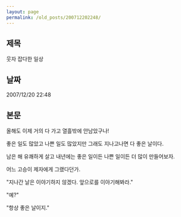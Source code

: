 ```yaml
---
layout: page
permalink: /old_posts/200712202248/
---
```


## 제목
웃자 잡다한 일상

## 날짜
2007/12/20 22:48

## 본문
올해도 이제 거의 다 가고 열흘밖에 안남았구나!

좋은 일도 많았고 나쁜 일도 많았지만 그래도 지나고나면 다 좋은 날이다.

남은 해 유쾌하게 살고 내년에는 좋은 일이든 나쁜 일이든 더 많이 만들어보자.


어느 고승이 제자에게 그랬다던가.

"지나간 날은 이야기하지 않겠다. 앞으로를 이야기해봐라."

"예?"

"항상 좋은 날이지."